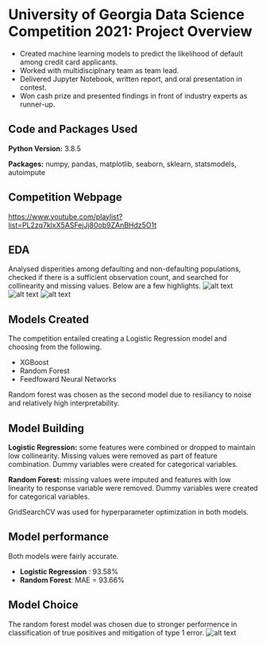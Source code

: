 # University of Georgia Data Science Competition 2021: Project Overview
* Created machine learning models to predict the likelihood of default among credit card applicants.
* Worked with multidisciplnary team as team lead.
* Delivered Jupyter Notebook, written report, and oral presentation in contest.
* Won cash prize and presented findings in front of industry experts as runner-up.

## Code and Packages Used 
**Python Version:** 3.8.5

**Packages:** numpy, pandas, matplotlib, seaborn, sklearn, statsmodels, autoimpute 


## Competition Webpage
https://www.youtube.com/playlist?list=PL2zq7klxX5ASFejJj80ob9ZAnBHdz5O1t

## EDA
Analysed disperities among defaulting and non-defaulting populations, checked if there is a sufficient observation count, and searched for collinearity and missing values. Below are a few highlights.
![alt text](https://github.com/orrshalev/UGADataScienceCompetition2021/tree/main/visualizations/confusion_matrices.png)
![alt text](https://github.com/orrshalev/UGADataScienceCompetition2021/tree/main/visualizations/uti_card_distribution.png)
![alt text](https://github.com/orrshalev/UGADataScienceCompetition2021/tree/main/visualizations/vif_table.PNG)

## Models Created
The competition entailed creating a Logistic Regression model and choosing from the following.
* XGBoost
* Random Forest
* Feedfoward Neural Networks

Random forest was chosen as the second model due to resiliancy to noise and relatively high interpretability.

## Model Building
**Logistic Regression:** some features were combined or dropped to maintain low collinearity. Missing values were removed as part of feature combination. Dummy variables were created for categorical variables.

**Random Forest:** missing values were imputed and features with low linearity to response variable were removed. Dummy variables were created for categorical variables.

GridSearchCV was used for hyperparameter optimization in both models.

## Model performance
Both models were fairly accurate.
*	**Logistic Regression** : 93.58%
*	**Random Forest**: MAE = 93.66%

## Model Choice
The random forest model was chosen due to stronger performence in classification of true positives and mitigation of type 1 error.
![alt text](https://github.com/orrshalev/UGADataScienceCompetition2021/tree/main/visualizations/roc_curves.png)
